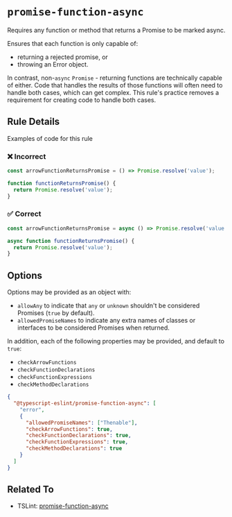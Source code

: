 # `promise-function-async`

Requires any function or method that returns a Promise to be marked async.

Ensures that each function is only capable of:

- returning a rejected promise, or
- throwing an Error object.

In contrast, non-`async` `Promise` - returning functions are technically capable of either.
Code that handles the results of those functions will often need to handle both cases, which can get complex.
This rule's practice removes a requirement for creating code to handle both cases.

## Rule Details

Examples of code for this rule

<!--tabs-->

### ❌ Incorrect

```ts
const arrowFunctionReturnsPromise = () => Promise.resolve('value');

function functionReturnsPromise() {
  return Promise.resolve('value');
}
```

### ✅ Correct

```ts
const arrowFunctionReturnsPromise = async () => Promise.resolve('value');

async function functionReturnsPromise() {
  return Promise.resolve('value');
}
```

## Options

Options may be provided as an object with:

- `allowAny` to indicate that `any` or `unknown` shouldn't be considered Promises (`true` by default).
- `allowedPromiseNames` to indicate any extra names of classes or interfaces to be considered Promises when returned.

In addition, each of the following properties may be provided, and default to `true`:

- `checkArrowFunctions`
- `checkFunctionDeclarations`
- `checkFunctionExpressions`
- `checkMethodDeclarations`

```json
{
  "@typescript-eslint/promise-function-async": [
    "error",
    {
      "allowedPromiseNames": ["Thenable"],
      "checkArrowFunctions": true,
      "checkFunctionDeclarations": true,
      "checkFunctionExpressions": true,
      "checkMethodDeclarations": true
    }
  ]
}
```

## Related To

- TSLint: [promise-function-async](https://palantir.github.io/tslint/rules/promise-function-async)
